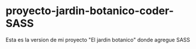 # proyecto-jardin-botanico-coder-SASS
Esta es la version de mi proyecto "El jardin botanico" donde agregue SASS
